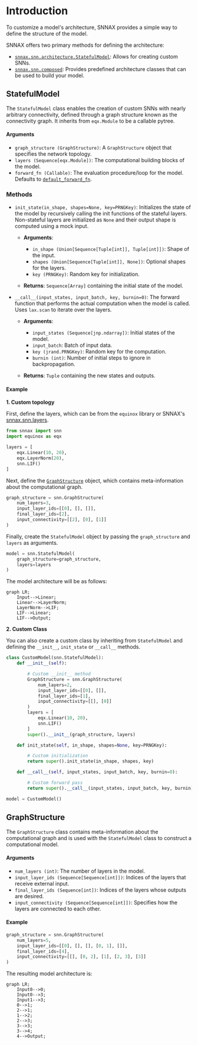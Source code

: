 # Introduction

To customize a model's architecture, SNNAX provides a simple way to define the structure of the model.

SNNAX offers two primary methods for defining the architecture:

- [`snnax.snn.architecture.StatefulModel`](./200_intro.md#statefulmodel): Allows for creating custom SNNs.
- [`snnax.snn.composed`](./201_composed.md): Provides predefined architecture classes that can be used to build your model.

## StatefulModel

The `StatefulModel` class enables the creation of custom SNNs with nearly arbitrary connectivity, defined through a graph structure known as the connectivity graph. It inherits from `eqx.Module` to be a callable pytree.

#### Arguments

- `graph_structure (GraphStructure)`: A `GraphStructure` object that specifies the network topology.
- `layers (Sequence[eqx.Module])`: The computational building blocks of the model.
- `forward_fn (Callable)`: The evaluation procedure/loop for the model. Defaults to [`default_forward_fn`](../400_functions.md#default_forward_fn).

### Methods

- `init_state(in_shape, shapes=None, key=PRNGKey)`: Initializes the state of the model by recursively calling the init functions of the stateful layers. Non-stateful layers are initialized as `None` and their output shape is computed using a mock input.

  - **Arguments**:

    - `in_shape (Union[Sequence[Tuple[int]], Tuple[int]])`: Shape of the input.
    - `shapes (Union[Sequence[Tuple[int]], None])`: Optional shapes for the layers.
    - `key (PRNGKey)`: Random key for initialization.

  - **Returns**: `Sequence[Array]` containing the initial state of the model.

- `__call__(input_states, input_batch, key, burnin=0)`: The forward function that performs the actual computation when the model is called. Uses `lax.scan` to iterate over the layers.

  - **Arguments**:

    - `input_states (Sequence[jnp.ndarray])`: Initial states of the model.
    - `input_batch`: Batch of input data.
    - `key (jrand.PRNGKey)`: Random key for the computation.
    - `burnin (int)`: Number of initial steps to ignore in backpropagation.

  - **Returns**: `Tuple` containing the new states and outputs.

#### Example

**1. Custom topology**

First, define the layers, which can be from the `equinox` library or SNNAX's [snnax.snn.layers](../300_layers/300_intro.md).

```python
from snnax import snn
import equinox as eqx

layers = [
    eqx.Linear(10, 20),
    eqx.LayerNorm(20),
    snn.LIF()
]
```

Next, define the [`GraphStructure`](./200_intro.md#graphstructure) object, which contains meta-information about the computational graph.

```python
graph_structure = snn.GraphStructure(
    num_layers=3,
    input_layer_ids=[[0], [], []],
    final_layer_ids=[2],
    input_connectivity=[[2], [0], [1]]
)
```

Finally, create the `StatefulModel` object by passing the `graph_structure` and `layers` as arguments.

```python
model = snn.StatefulModel(
    graph_structure=graph_structure,
    layers=layers
)
```

The model architecture will be as follows:

```mermaid
graph LR;
    Input-->Linear;
    Linear-->LayerNorm;
    LayerNorm-->LIF;
    LIF-->Linear;
    LIF-->Output;
```

**2. Custom Class**

You can also create a custom class by inheriting from `StatefulModel` and defining the `__init__`, `init_state` or `__call__` methods.

```python
class CustomModel(snn.StatefulModel):
    def __init__(self):

        # Custom __init__ method
        GraphStructure = snn.GraphStructure(
            num_layers=2,
            input_layer_ids=[[0], []],
            final_layer_ids=[1],
            input_connectivity=[[], [0]]
        )
        layers = [
            eqx.Linear(10, 20),
            snn.LIF()
        ]
        super().__init__(graph_structure, layers)

    def init_state(self, in_shape, shapes=None, key=PRNGKey):

        # Custom initialization
        return super().init_state(in_shape, shapes, key)

    def __call__(self, input_states, input_batch, key, burnin=0):

        # Custom forward pass
        return super().__call__(input_states, input_batch, key, burnin)

model = CustomModel()
```

## GraphStructure

The `GraphStructure` class contains meta-information about the computational graph and is used with the `StatefulModel` class to construct a computational model.

#### Arguments

- `num_layers (int)`: The number of layers in the model.
- `input_layer_ids (Sequence[Sequence[int]])`: Indices of the layers that receive external input.
- `final_layer_ids (Sequence[int])`: Indices of the layers whose outputs are desired.
- `input_connectivity (Sequence[Sequence[int]])`: Specifies how the layers are connected to each other.

#### Example

```python
graph_structure = snn.GraphStructure(
    num_layers=5,
    input_layer_ids=[[0], [], [], [0, 1], []],
    final_layer_ids=[4],
    input_connectivity=[[], [0, 2], [1], [2, 3], [3]]
)
```

The resulting model architecture is:

```mermaid
graph LR;
    Input0-->0;
    Input0-->3;
    Input1-->3;
    0-->1;
    2-->1;
    1-->2;
    2-->3;
    3-->3;
    3-->4;
    4-->Output;
```
